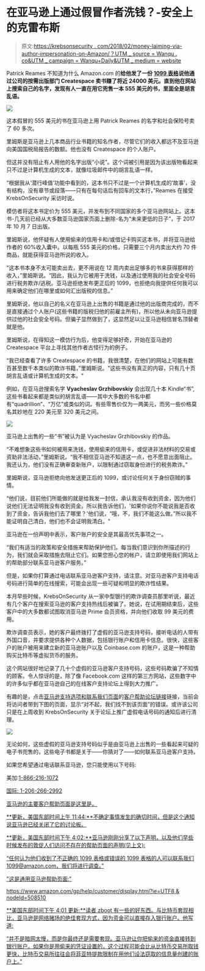 # 在亚马逊上通过假冒作者洗钱？-安全上的克雷布斯

> 原文:[https://krebsonsecurity . com/2018/02/money-laiming-via-author-impersonation-on-Amazon/？UTM _ source = Wanqu . co&UTM _ campaign = Wanqu+Daily&UTM _ medium = website](https://krebsonsecurity.com/2018/02/money-laundering-via-author-impersonation-on-amazon/?utm_source=wanqu.co&utm_campaign=Wanqu+Daily&utm_medium=website)

Patrick Reames 不知道为什么 Amazon.com 的**给他发了一份 [1099 表格](https://en.wikipedia.org/wiki/Form_1099)说他通过公司的按需出版部门 **Createspace** 卖书赚了将近 24000 美元。直到他在网站上搜索自己的名字，发现有人一直在用它兜售一本 555 美元的书，里面全是胡言乱语。**

![](../Images/bc26eb6d80ce488f93b919c4f0faa59a.png)

这本假冒的 555 美元的书在亚马逊上用 Patrick Reames 的名字和社会保险号卖了 60 多次。

里姆斯是亚马逊上几本商品行业书籍的知名作者，尽管它们的收入都远不及亚马逊向美国国税局报告的数额。他也没有 Createspace 的个人账户。

但这并没有阻止有人用他的名字出版“小说”。这个词被引用是因为该出版物看起来只不过是计算机生成的文本，就像垃圾邮件中的胡言乱语一样。

“根据我从‘潜行峰值’功能中看到的，这本书只不过是一个计算机生成的‘故事’，没有结构，没有章节或段落——只有在每句话后有回车的文本行，”Reames 在接受 KrebsOnSecurity 采访时说。

模仿者将这本书定价为 555 美元，并发布到不同国家的多个亚马逊网站上。这本书-几天前已经从大多数亚马逊国家页面上删除-名为“未来更低的日子”，于 2017 年 10 月 7 日出版。

里姆斯说，他怀疑有人使用偷来的信用卡和/或借记卡购买这本书，并将亚马逊给作者的 60%收入囊中。以每瓶 555 美元的价格，只需要三个月内卖出大约 70 件商品，就能获得亚马逊所说的收入。

“这本书本身不太可能卖出去，更不用说在 12 周内卖出足够多的书来获得那样的收入，”里姆斯说。“因此，我认为它被用于洗钱，以及通过使用我的社会安全号码进行税务欺诈/逃税。亚马逊拒绝发布更正后的 1099，也拒绝向我提供任何我可以用来确定他们在哪里或如何汇出版税的信息。”

里姆斯说，他以自己的名义在亚马逊上出售的书籍是通过他的出版商完成的，而不是直接通过个人账户(这些书籍的版税归他的前雇主所有)，所以他从未向亚马逊提供过他的社会安全号码。但骗子显然做到了，这显然足以让亚马逊相信冒名顶替者就是他。

里姆斯说，在得知这一模仿行为后，他变得足够好奇，开始在亚马逊的 Createspace 平台上寻找其他作者古怪行为的例子。

“我已经查看了许多 Createspace 的书籍，我很清楚，在他们的网站上可能有数百甚至数千本类似的欺诈书籍，”里姆斯说。"这些书没有真正的内容，只有几十页胡言乱语或计算机生成的文本。"

例如，在亚马逊搜索名字 **Vyacheslav Grzhibovskiy** 会出现几十本 Kindle“书”,这些书看起来都是类似的胡言乱语——其中大多数的书名中都有“quadrillion”、“万亿”或类似的词。有些零售价仅为一两美元，而另一些价格莫名其妙地在 220 美元至 320 美元之间。

![](../Images/381c4fa7430db157b5cf1fa5ae8770f9.png)

亚马逊上出售的一些“书”被认为是 Vyacheslav Grzhibovskiy 的作品。

“不难想象这些书如何被用来洗钱，使用偷来的信用卡，或促进非法材料的交易或资助非法活动，”里姆斯说。“我不相信亚马逊不知道这一点，也不愿意出面阻止。我还认为，他们没有正确审查新账户，以限制通过窃取身份进行的税务欺诈。”

里姆斯说，亚马逊拒绝向他发送更正后的 1099，或讨论任何关于身份窃贼的事情。

“他们说，目前他们所能做的就是给我发一封信，承认我没有收到资金，因为他们说他们无法证明我没有收到资金。所以我告诉他们，'如果你说你不能说我是否收到了资金，告诉我他们去了哪里？'他们说，“哦，不，我们不能这么做。”所以我不能证明自己清白，他们也不会证明我清白。"

亚马逊在一份声明中表示，客户账户的安全是其最高优先事项之一。

“我们有适当的政策和安全措施来帮助保护他们。每当我们意识到你所描述的行为，我们就会采取措施去阻止它们。如果您担心您的帐户，请立即使用我们网站上的帮助部分联系亚马逊客户服务。”

但是，如果你打算通过电话联系亚马逊客户支持，请注意。对亚马逊客户支持电话号码进行简单的在线搜索，可能会出现一些可疑和明显的欺诈性结果。

本月早些时候，KrebsOnSecurity 从一家中型银行的欺诈调查员那里听说，最近有几个客户在搜索亚马逊的客户支持热线后被骗了。她说，在试用期结束后，这些客户中的大多数都试图取消亚马逊 Prime 会员资格，并向他们收取 99 美元的费用。

欺诈调查员表示，她的客户最终拨打了虚假的亚马逊支持号码，接听电话的人带有外国口音，并要求提供各种个人数据，包括银行账户和信用卡信息。很快，这些客户的账户被用来建立新的亚马逊账户以及 Coinbase.com 的账户，这是一种帮助购买比特币等虚拟货币的服务。

这个网站很好地记录了几十个虚假的亚马逊客户支持号码，这些号码欺骗了不知情的顾客。令人惊讶的是，除了像 Facebook.com 这样的第三方网站，这些数字中的许多似乎都在亚马逊自己的在线客户支持论坛上得到大力推广。

有趣的是，点击[亚马逊支持选项和联系我们页面](https://www.amazon.com/gp/help/customer/display.html/?nodeId=201331410&sr=1-1&ref=sxts_snpl_6_6_3256888202&qid=1519126304&pf_rd_m=ATVPDKIKX0DER&pf_rd_p=3256888202&pf_rd_r=KET8NPQ15GC9SQDMY6A7&pd_rd_wg=QSQSu&pf_rd_s=desktop-signpost&pf_rd_t=301&pd_rd_w=ITxid&pf_rd_i=help&pd_rd_r=4c16d88e-f1d0-4c7d-8daf-e8a2a68c6fbb)的[客户帮助论坛链接](https://www.amazon.com/gp/help)链接，当前会将访问者带到下图的页面，显示“对不起，我们找不到该页面”的错误。或许该公司只是在上周收到 KrebsOnSecurity 关于论坛上推广虚假电话号码的通知后进行清理。

![](../Images/5403b7603f0f43aa6dd5d11ae2986940.png)

无论如何，这些虚假的亚马逊支持号码似乎是由亚马逊上出售的一些看起来可疑的电子书兜售的，这些电子书都是关于——你猜对了——如何联系亚马逊客户支持。

如果您希望通过电话联系亚马逊，您只能使用以下号码:

美加:[1-866-216-1072](tel:(866)%20216-1072)

 <u><u>国际: [1-206-266-2992](tel:(206)%20266-2992)

亚马逊的主要客户帮助页面是[这里是](https://www.amazon.com/gp/help/customer/display.html/ref=footer_gw_m_b_he?ie=UTF8&nodeId=508510)。

**更新，美国东部时间上午 11:44:**不确定事情发生的确切时间，但是[这个通知](https://www.amazon.com/gp/help/customer/display.html?nodeId=14279661)说亚马逊已经关闭了它的讨论板。

**更新，美国东部时间下午 4:02:**亚马逊刚刚分享了以下声明，以及他们早些时候发布的敦促人们访问不存在的帮助页面的声明(见上文):

“任何认为他们收到了不正确的 1099 表格或错误的 1099 表格的人可以联系我们[1099@amazon.com](mailto:1099@amazon.com)，我们将进行调查。”

"这是通用亚马逊帮助页面:"

[https://www.amazon.com/gp/help/customer/display.html?ie=UTF8 & nodeId=508510](https://www.amazon.com/gp/help/customer/display.html?ie=UTF8&nodeId=508510)

**美国东部时间下午 4:01 更新:**读者 zboot 有一些[的好东西](https://krebsonsecurity.com/2018/02/money-laundering-via-author-impersonation-on-amazon/#comment-462109)。与比特币套现相比，亚马逊是网络赌场的绝佳套现方式，因为资金可以直接存入银行账户。他写道:

“并不是暗网太慢，而是你最终还是需要套现。亚马逊让你把偷来的资金直接转到银行账户。如果你是用偷来的凭证设置的，这个过程可能会比从比特币交易所取钱更快，比特币交易所往往会将菲亚特提款限制在用他们设法窃取的信息量创建的账户上。”</u></u>